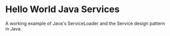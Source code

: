 # Hello World Java Services

A working example of Java's ServiceLoader and the Service design pattern in Java.